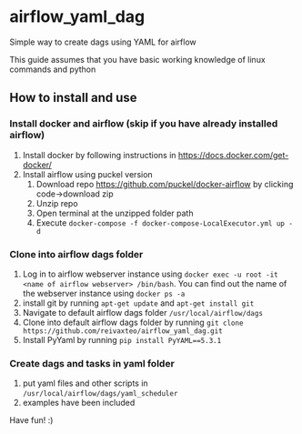 # airflow_yaml_dag
Simple way to create dags using YAML for airflow

This guide assumes that you have basic working knowledge of linux commands and python

## How to install and use

### Install docker and airflow (skip if you have already installed airflow)
1. Install docker by following instructions in https://docs.docker.com/get-docker/
2. Install airflow using puckel version
    1. Download repo https://github.com/puckel/docker-airflow by clicking code->download zip
    2. Unzip repo
    3. Open terminal at the unzipped folder path
    4. Execute `docker-compose -f docker-compose-LocalExecutor.yml up -d`
      
### Clone into airflow dags folder
1. Log in to airflow webserver instance using `docker exec -u root -it <name of airflow webserver> /bin/bash`. 
You can find out the name of the webserver instance using `docker ps -a`
2. install git by running `apt-get update` and `apt-get install git`
2. Navigate to default airflow dags folder `/usr/local/airflow/dags`
3. Clone into default airflow dags folder by running `git clone https://github.com/reivaxteo/airflow_yaml_dag.git`
4. Install PyYaml by running `pip install PyYAML==5.3.1`

### Create dags and tasks in yaml folder
1. put yaml files and other scripts in `/usr/local/airflow/dags/yaml_scheduler`
2. examples have been included

Have fun! :)
